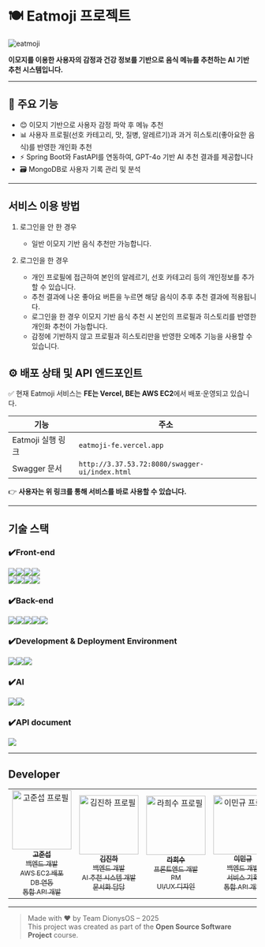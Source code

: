 # 🍽️ Eatmoji 프로젝트

![eatmoji](https://github.com/user-attachments/assets/48bc651f-5caf-4d92-90e3-89c0fbb26602)

**이모지를 이용한 사용자의 감정과 건강 정보를 기반으로 음식 메뉴를 추천하는 AI 기반 추천 시스템입니다.**

---

## 🚀 주요 기능

- 😊 이모지 기반으로 사용자 감정 파악 후 메뉴 추천
- 📊 사용자 프로필(선호 카테고리, 맛, 질병, 알레르기)과 과거 히스토리(좋아요한 음식)를 반영한 개인화 추천
- ⚡️ Spring Boot와 FastAPI를 연동하여, GPT-4o 기반 AI 추천 결과를 제공합니다
- 🗃️ MongoDB로 사용자 기록 관리 및 분석

---

## 서비스 이용 방법

1. 로그인을 안 한 경우
   
   - 일반 이모지 기반 음식 추천만 가능합니다.
     
2. 로그인을 한 경우
   - 개인 프로필에 접근하여 본인의 알레르기, 선호 카테고리 등의 개인정보를 추가할 수 있습니다.
   - 추천 결과에 나온 좋아요 버튼을 누르면 해당 음식이 추후 추천 결과에 적용됩니다.
   - 로그인을 한 경우 이모지 기반 음식 추천 시 본인의 프로필과 히스토리를 반영한 개인화 추천이 가능합니다.
   - 감정에 기반하지 않고 프로필과 히스토리만을 반영한 오메추 기능을 사용할 수 있습니다.


## ⚙️ 배포 상태 및 API 엔드포인트

✅ 현재 Eatmoji 서비스는 **FE는 Vercel, BE는 AWS EC2**에서 배포·운영되고 있습니다.

| 기능                  | 주소                                                  |
|-----------------------|-------------------------------------------------------------|
| Eatmoji 실행 링크     | `eatmoji-fe.vercel.app`                                      |
| Swagger 문서          | `http://3.37.53.72:8080/swagger-ui/index.html`              |

👉 **사용자는 위 링크를 통해 서비스를 바로 사용할 수 있습니다.**

---

## 기술 스택

### ✔️Front-end
<img src="https://img.shields.io/badge/Next.js-000000?style=for-the-badge&logo=nextdotjs&logoColor=white" /><img src="https://img.shields.io/badge/React-20232a?style=for-the-badge&logo=react&logoColor=61DAFB" /><img src="https://img.shields.io/badge/TypeScript-3178C6?style=for-the-badge&logo=typescript&logoColor=white" /><img src="https://img.shields.io/badge/Zustand-A0522D?style=for-the-badge&logo=Zustand&logoColor=white" />
<br>
<img src="https://img.shields.io/badge/SWR-F59E0B?style=for-the-badge&logo=vercel&logoColor=white" /><img src="https://img.shields.io/badge/Tailwind CSS-06B6D4?style=for-the-badge&logo=tailwind-css&logoColor=white" /><img src="https://img.shields.io/badge/PostCSS-DD3A0A?style=for-the-badge&logo=postcss&logoColor=white" /><img src="https://img.shields.io/badge/React Icons-E91E63?style=for-the-badge&logo=react&logoColor=white" />

### ✔️Back-end
<img src="https://img.shields.io/badge/Spring-61BA55?style=for-the-badge&logo=Spring&logoColor=white"><img src="https://img.shields.io/badge/SpringBoot-8ED16A?style=for-the-badge&logo=SpringBoot&logoColor=white"><img src="https://img.shields.io/badge/Springsecurity-39A346?style=for-the-badge&logo=Springsecurity&logoColor=white"><img src="https://img.shields.io/badge/FastAPI-2BA498?style=for-the-badge&logo=FastAPI&logoColor=white"><img src="https://img.shields.io/badge/MongoDB-4AB349?style=for-the-badge&logo=MongoDB&logoColor=white">

### ✔️Development & Deployment Environment
<img src="https://img.shields.io/badge/ESLint-4B32C3?style=for-the-badge&logo=eslint&logoColor=white" /><img src="https://img.shields.io/badge/Vercel-000000?style=for-the-badge&logo=vercel&logoColor=white" /><img src="https://img.shields.io/badge/AWS EC2-FFFFFF?style=for-the-badge&logo=AWS&logoColor=white" />

### ✔️AI
<img src="https://img.shields.io/badge/OpenAI-000000?style=for-the-badge&logo=OpenAI&logoColor=white"><img src="https://img.shields.io/badge/langchain-1C3C3C?style=for-the-badge&logo=langchain&logoColor=white">

### ✔️API document
<img src="https://img.shields.io/badge/swagger-85EA2D?style=for-the-badge&logo=swagger&logoColor=black">

--- 

## Developer

<table>
  <tbody>
    <tr>
      <td align="center">
        <a href="https://github.com/sseobi16">
          <img src="https://avatars.githubusercontent.com/sseobi16" width="120px;" alt="고준섭 프로필"/><br />
          <sub><b>고준섭</b></sub><br />
          <sub>백엔드 개발<br />
             AWS EC2 배포<br />
             DB 연동<br />
             통합 API 개발<br />
          </sub>
        </a>
      </td>
      <td align="center">
        <a href="https://github.com/jinha0907">
          <img src="https://avatars.githubusercontent.com/jinha0907" width="120px;" alt="김진하 프로필"/><br />
          <sub><b>김진하</b></sub><br />
          <sub>백엔드 개발<br />
             AI 추천 시스템 개발<br />
             문서화 담당<br />
          </sub>
        </a>
      </td>
      <td align="center">
        <a href="https://github.com/Head-ddy">
          <img src="https://avatars.githubusercontent.com/Head-ddy" width="120px;" alt="라희수 프로필"/><br />
          <sub><b>라희수</b></sub><br />
          <sub>프론트엔드 개발<br />PM<br />UI/UX 디자인</sub>
        </a>
      </td>
      <td align="center">
        <a href="https://github.com/mingyulee327">
          <img src="https://avatars.githubusercontent.com/mingyulee327" width="120px;" alt="이민규 프로필"/><br />
          <sub><b>이민규</b></sub><br />
          <sub>백엔드 개발<br />
             서비스 기획<br />
             통합 API 개발<br />
          </sub>
        </a>
      </td>
    </tr>
  </tbody>
</table>

--- 

> Made with ❤️ by Team DionysOS – 2025  
> This project was created as part of the **Open Source Software Project** course.
> 
